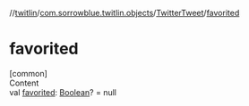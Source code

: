 //[twitlin](../../index.md)/[com.sorrowblue.twitlin.objects](../index.md)/[TwitterTweet](index.md)/[favorited](favorited.md)



# favorited  
[common]  
Content  
val [favorited](favorited.md): [Boolean](https://kotlinlang.org/api/latest/jvm/stdlib/kotlin/-boolean/index.html)? = null  



